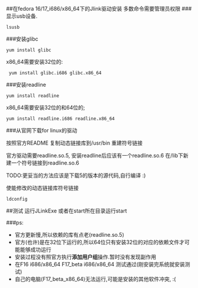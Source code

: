 ##在fedora 16/17_i686/x86_64下的Jlink驱动安装
多数命令需要管理员权限 
###显示usb设备.

	lsusb
###安装glibc

	yum install glibc

x86_64需要安装32位的:

	 yum install glibc.i686 glibc.x86_64

###安装readline

	yum install readline
x86_64需要安装32位的和64位的;

	yum install readline.i686 readline.x86_64

###从官网下载for linux的驱动

按照官方README 复制动态链接库到/usr/bin
重建符号链接

官方驱动需要readline.so.5, 安装readline后应该有一个readline.so.6
在/lib下新建一个符号链接到readline.so.6

TODO:更妥当的方法应该是下载5的版本的源代码,自行编译 :)

使能修改的动态链接库符号链接

	ldconfig

##测试
运行JLinkExe 或者在start所在目录运行start

###ps:
* 官方更新慢,所以依赖的库有点老(readline.so.5)
* 官方(也许)是在32位下运行的,所以64位只有安装32位的对应的依赖文件才可能能够成功运行
* 安装过程没有照官方执行**添加用户组**操作.暂时没有发现副作用
* 在F16 i686/x86_64 F17_beta i686/x86_64 测试通过(刚安装完系统就安装测试)
* 自己的电脑(F17_beta_x86_64)无法运行,可能是安装的其他软件冲突, :(


